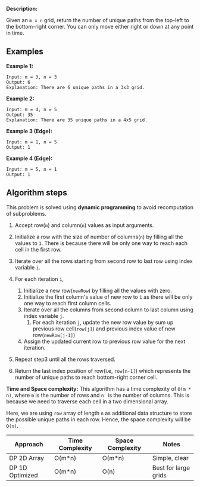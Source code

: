 **Description:**

Given an `m x n` grid, return the number of unique paths from the top-left to the bottom-right corner. You can only move either right or down at any point in time.


## Examples

**Example 1:**
```
Input: m = 3, n = 3
Output: 6
Explanation: There are 6 unique paths in a 3x3 grid.
```

**Example 2:**
```
Input: m = 4, n = 5
Output: 35
Explanation: There are 35 unique paths in a 4x5 grid.
```

**Example 3 (Edge):**
```
Input: m = 1, n = 5
Output: 1
```

**Example 4 (Edge):**
```
Input: m = 5, n = 1
Output: 1
```

## Algorithm steps
This problem is solved using **dynamic programming** to avoid recomputation of subproblems.

1. Accept row(`m`) and column(`n`) values as input arguments.

2. Initialize a row with the size of number of columns(`n`) by filling all the values to `1`. There is because there will be only one way to reach each cell in the first row.

3. Iterate over all the rows starting from second row to last row using index variable `i`.

4. For each iteration `i`,
    1. Initialize a new row(`newRow`) by filling all the values with zero.
    2. Initialize the first column's value of new row to `1` as there will be only one way to reach first column cells.
    3. Iterate over all the columns from second column to last column using index variable `j`.
        1. For each iteration `j`, update the new row value by sum up previous row cell(`row[j]`) and previous index value of new row(`newRow[j-1]`)
    4. Assign the updated current row to previous row value for the next iteration.

5. Repeat step3 until all the rows traversed.
6. Return the last index position of row(i.e, `row[n-1]`) which represents the number of unique paths to reach bottom-right corner cell.

**Time and Space complexity:**
This algorithm has a time complexity of `O(m * n)`, where `m` is the number of rows and `n ` is the number of columns. This is because we need to traverse each cell in a two dimensional array. 

Here, we are using `row` array of length `n` as additional data structure to store the possible unique paths in each row. Hence, the space complexity will be `O(n)`.


| Approach        | Time Complexity | Space Complexity | Notes                |
| --------------- | --------------- | ---------------- | -------------------- |
| DP 2D Array     | O(m*n)          | O(m*n)           | Simple, clear        |
| DP 1D Optimized | O(m*n)          | O(n)             | Best for large grids |
